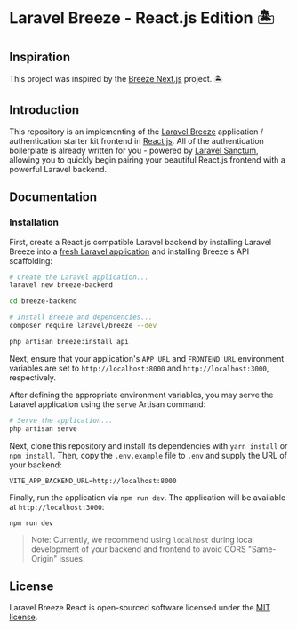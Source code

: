 # Laravel Breeze - React.js Edition 🏝️

## Inspiration

This project was inspired by the [Breeze Next.js](https://github.com/laravel/breeze-next) project. 🏝️

## Introduction

This repository is an implementing of the [Laravel Breeze](https://laravel.com/docs/starter-kits) application / authentication starter kit frontend in [React.js](https://reactjs.org). All of the authentication boilerplate is already written for you - powered by [Laravel Sanctum](https://laravel.com/docs/sanctum), allowing you to quickly begin pairing your beautiful React.js frontend with a powerful Laravel backend.

## Documentation

### Installation

First, create a React.js compatible Laravel backend by installing Laravel Breeze into a [fresh Laravel application](https://laravel.com/docs/installation) and installing Breeze's API scaffolding:

```bash
# Create the Laravel application...
laravel new breeze-backend

cd breeze-backend

# Install Breeze and dependencies...
composer require laravel/breeze --dev

php artisan breeze:install api
```

Next, ensure that your application's `APP_URL` and `FRONTEND_URL` environment variables are set to `http://localhost:8000` and `http://localhost:3000`, respectively.

After defining the appropriate environment variables, you may serve the Laravel application using the `serve` Artisan command:

```bash
# Serve the application...
php artisan serve
```

Next, clone this repository and install its dependencies with `yarn install` or `npm install`. Then, copy the `.env.example` file to `.env` and supply the URL of your backend:

```
VITE_APP_BACKEND_URL=http://localhost:8000
```

Finally, run the application via `npm run dev`. The application will be available at `http://localhost:3000`:

```
npm run dev
```

> Note: Currently, we recommend using `localhost` during local development of your backend and frontend to avoid CORS "Same-Origin" issues.

## License

Laravel Breeze React is open-sourced software licensed under the [MIT license](LICENSE.md).
